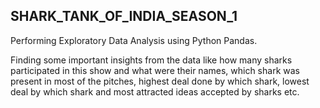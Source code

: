 ## SHARK_TANK_OF_INDIA_SEASON_1
Performing Exploratory Data Analysis using Python Pandas.

Finding some important insights from the data like how many sharks
participated in this show and what were their names, which shark was present
in most of the pitches, highest deal done by which shark, lowest deal by which
shark and most attracted ideas accepted by sharks etc.
